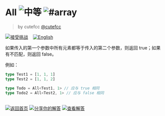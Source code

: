 <!--info-header-start--><h1>All <img src="https://img.shields.io/badge/-medium-d9901a" alt="中等"/> <img src="https://img.shields.io/badge/-%23array-999" alt="#array"/></h1><blockquote><p>by cutefcc <a href="https://github.com/cutefcc" target="_blank">@cutefcc</a></p></blockquote><p><a href="https://tsch.js.org/18142/play/zh-CN" target="_blank"><img src="https://img.shields.io/badge/-Take%20the%20Challenge-3178c6?logo=typescript&logoColor=white" alt="接受挑战"/></a> &nbsp;&nbsp;&nbsp;<a href="./README.md" target="_blank"><img src="https://img.shields.io/badge/-English-gray" alt="English"/></a></p><!--info-header-end-->

如果传入的第一个参数中所有元素都等于传入的第二个参数，则返回 true；如果有不匹配，则返回 false。

例如：

```ts
type Test1 = [1, 1, 1]
type Test2 = [1, 1, 2]

type Todo = All<Test1, 1> // 应与 true 相同
type Todo2 = All<Test2, 1> // 应与 false 相同
```

<!--info-footer-start--><br><a href="../../README.zh-CN.md" target="_blank"><img src="https://img.shields.io/badge/-%E8%BF%94%E5%9B%9E%E9%A6%96%E9%A1%B5-grey" alt="返回首页"/></a> <a href="https://tsch.js.org/18142/answer/zh-CN" target="_blank"><img src="https://img.shields.io/badge/-%E5%88%86%E4%BA%AB%E4%BD%A0%E7%9A%84%E8%A7%A3%E7%AD%94-teal" alt="分享你的解答"/></a> <a href="https://tsch.js.org/18142/solutions" target="_blank"><img src="https://img.shields.io/badge/-%E6%9F%A5%E7%9C%8B%E8%A7%A3%E7%AD%94-de5a77?logo=awesome-lists&logoColor=white" alt="查看解答"/></a> <!--info-footer-end-->